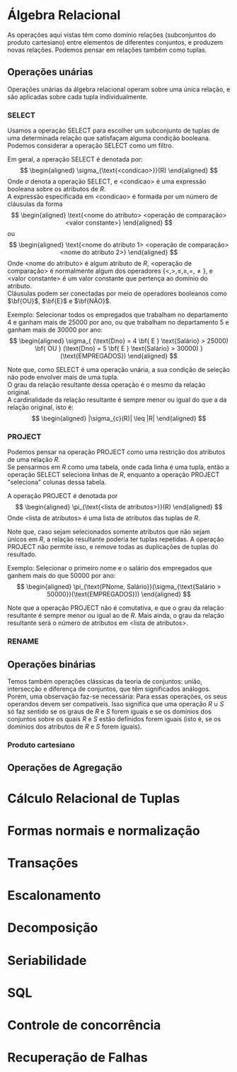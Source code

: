 # Álgebra Relacional

As operações aqui vistas têm como domínio relações (subconjuntos do produto cartesiano) entre elementos de diferentes conjuntos, e produzem novas relações. Podemos pensar em relações também como tuplas.

## Operações unárias

Operações unárias da álgebra relacional operam sobre uma única relação, e são aplicadas sobre cada tupla individualmente.

### SELECT

Usamos a operação SELECT para escolher um subconjunto de tuplas de uma determinada relação que satisfaçam alguma condição booleana. Podemos considerar a operação SELECT como um filtro.

Em geral, a operação SELECT é denotada por:
$$
\begin{aligned}
\sigma_{\text{<condicao>}}(R)
\end{aligned}
$$
Onde $\sigma$ denota a operação SELECT, e $\text{<condicao>}$ é uma expressão booleana sobre os atributos de $R$.  
A expressão especificada em $\text{<condicao>}$ é formada por um número de cláusulas da forma
$$
\begin{aligned}
\text{<nome do atributo> <operação de comparação> <valor constante>} 
\end{aligned}
$$
ou
$$
\begin{aligned}
\text{<nome do atributo 1> <operação de comparação> <nome do atributo 2>}
\end{aligned}
$$
Onde $\text{<nome do atributo>}$ é algum atributo de $R$, $\text{<operação de comparação>}$ é normalmente algum dos operadores $\{<, >, \leq, \geq, =, \neq\}$, e $\text{<valor constante>}$ é um valor constante que pertença ao domínio do atributo.  
Cláusulas podem ser conectadas por meio de operadores booleanos como $\bf{OU}$, $\bf{E}$ e $\bf{NÃO}$.

Exemplo: Selecionar todos os empregados que trabalham no departamento 4 e ganham mais de 25000 por ano, ou que trabalham no departamento 5 e ganham mais de 30000 por ano:  
$$
\begin{aligned}
\sigma_{
(\text{Dno} = 4 \bf{ E } \text{Salário} > 25000)
\bf{ OU }
(\text{Dno} = 5 \bf{ E } \text{Salário} > 30000)
}(\text{EMPREGADOS})
\end{aligned}
$$

Note que, como SELECT é uma operação unária, a sua condição de seleção não pode envolver mais de uma tupla.  
O grau da relação resultante dessa operação é o mesmo da relação original.  
A cardinalidade da relação resultante é sempre menor ou igual do que a da relação original, isto é:
$$
\begin{aligned}
|\sigma_{c}(R)| \leq |R|
\end{aligned}
$$

### PROJECT

Podemos pensar na operação PROJECT como uma restrição dos atributos de uma relação $R$.  
Se pensarmos em $R$ como uma tabela, onde cada linha é uma tupla, então a operação SELECT seleciona linhas de $R$, enquanto a operação PROJECT "seleciona" colunas dessa tabela.

A operação PROJECT é denotada por
$$
\begin{aligned}
\pi_{\text{<lista de atributos>}}(R)
\end{aligned}
$$
Onde $\text{<lista de atributos>}$ é uma lista de atributos das tuplas de $R$.

Note que, caso sejam selecionados somente atributos que não sejam únicos em $R$, a relação resultante poderia ter tuplas repetidas. A operação PROJECT não permite isso, e remove todas as duplicações de tuplas do resultado.

Exemplo: Selecionar o primeiro nome e o salário dos empregados que ganhem mais do que 50000 por ano:
$$
\begin{aligned}
\pi_{\text{PNome, Salário}}(\sigma_{\text{Salário > 50000}}(\text{EMPREGADOS}))
\end{aligned}
$$

Note que a operação PROJECT não é comutativa, e que o grau da relação resultante é sempre menor ou igual ao de $R$. Mais ainda, o grau da relação resultante será o número de atributos em $\text{<lista de atributos>}$.

### RENAME

## Operações binárias

Temos também operações clássicas da teoria de conjuntos: união, intersecção e diferença de conjuntos, que têm significados análogos.  
Porém, uma observação faz-se necessária: Para essas operações, os seus operandos devem ser compatíveis. Isso significa que uma operação $R \cup S$ só faz sentido se os graus de $R$ e $S$ forem iguais e se os domínios dos conjuntos sobre os quais $R$ e $S$ estão definidos forem iguais (isto é, se os domínios dos atributos de $R$ e $S$ forem iguais).

### Produto cartesiano


## Operações de Agregação

# Cálculo Relacional de Tuplas

# Formas normais e normalização

# Transações

# Escalonamento

# Decomposição

# Seriabilidade

# SQL

# Controle de concorrência

# Recuperação de Falhas

